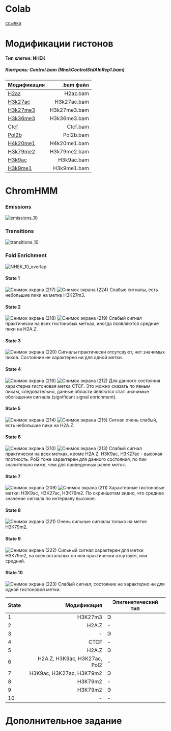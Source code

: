 # Colab

[сcылка](https://colab.research.google.com/drive/1QdDGWlpane_IRf07NQUy-H1zGAGMYz9S?usp=sharing)

# Модификации гистонов
#### Тип клетки: NHEK
##### Контроль: Control.bam (NhekControlStdAlnRep1.bam)
| Модификация      | .bam файл       |
| ------------- |------------------:|
| [H2az](http://hgdownload.cse.ucsc.edu/goldenPath/hg19/encodeDCC/wgEncodeBroadHistone/wgEncodeBroadHistoneNhekH2azAlnRep1.bam)     | H2az.bam    |
| [H3k27ac](http://hgdownload.cse.ucsc.edu/goldenPath/hg19/encodeDCC/wgEncodeBroadHistone/wgEncodeBroadHistoneNhekH3k27acStdAlnRep1.bam)     | H3k27ac.bam |
| [H3k27me3](http://hgdownload.cse.ucsc.edu/goldenPath/hg19/encodeDCC/wgEncodeBroadHistone/wgEncodeBroadHistoneNhekH3k27me3StdAlnRep1.bam)  | H3k27me3.bam         |
| [H3k36me3]( http://hgdownload.cse.ucsc.edu/goldenPath/hg19/encodeDCC/wgEncodeBroadHistone/wgEncodeBroadHistoneNhekH3k36me3StdAlnRep1.bam) | H3k36me3.bam  |
| [Ctcf](http://hgdownload.cse.ucsc.edu/goldenPath/hg19/encodeDCC/wgEncodeBroadHistone/wgEncodeBroadHistoneNhekCtcfStdAlnRep1.bam)     | Ctcf.bam    |
| [Pol2b](http://hgdownload.cse.ucsc.edu/goldenPath/hg19/encodeDCC/wgEncodeBroadHistone/wgEncodeBroadHistoneNhekPol2bStdAlnRep1.bam)     | Pol2b.bam |
| [H4k20me1](http://hgdownload.cse.ucsc.edu/goldenPath/hg19/encodeDCC/wgEncodeBroadHistone/wgEncodeBroadHistoneNhekH4k20me1StdAlnRep1.bam)  | H4k20me1.bam         |
| [H3k79me2](http://hgdownload.cse.ucsc.edu/goldenPath/hg19/encodeDCC/wgEncodeBroadHistone/wgEncodeBroadHistoneNhekH3k79me2AlnRep1.bam) | H3k79me2.bam |
| [H3k9ac](http://hgdownload.cse.ucsc.edu/goldenPath/hg19/encodeDCC/wgEncodeBroadHistone/wgEncodeBroadHistoneNhekH3k9acStdAlnRep1.bam)  | H3k9ac.bam         |
| [H3k9me1](http://hgdownload.cse.ucsc.edu/goldenPath/hg19/encodeDCC/wgEncodeBroadHistone/wgEncodeBroadHistoneNhekH3k9me1StdAlnRep1.bam) | H3k9me1.bam |


# ChromHMM
### Emissions
![emissions_10](https://user-images.githubusercontent.com/93247992/160437901-b12b2e1b-b493-4737-b769-b2e2fb976939.png)


### Transitions
![transitions_10](https://user-images.githubusercontent.com/93247992/160437923-a8bd3786-8519-4295-b88f-7998093f7814.png)

### Fold  Enrichment
![NHEK_10_overlap](https://user-images.githubusercontent.com/93247992/160494250-1cdb7aaf-5fe6-4bc1-9c5c-000cbac306d8.png)

#### State 1
![Снимок экрана (217)](https://user-images.githubusercontent.com/93247992/160592623-ba50c656-02e6-4c16-a525-137b6e38bd04.png)
![Снимок экрана (224)](https://user-images.githubusercontent.com/93247992/160594442-15ceadf9-cd19-4745-9eb7-99630ae641cc.png)
Слабые сигналы, есть небольшие пики на метке H3K27m3.

#### State 2
![Снимок экрана (218)](https://user-images.githubusercontent.com/93247992/160589977-94de6dd5-4d2e-4cc6-bd70-ac4fc839adb5.png)
![Снимок экрана (219)](https://user-images.githubusercontent.com/93247992/160590008-15170b57-cbda-4f77-9dc7-244cfc204d9a.png)
Слабый сигнал практически на всех гистоновых метках, иногда появляются средние пики на H2A.Z. 

#### State 3
![Снимок экрана (220)](https://user-images.githubusercontent.com/93247992/160592713-cbea5645-0e44-4c6e-ba04-3769c650e3a9.png)
Сигналы практически отсутсвуют, нет значимых пиков. Состояние не характерно ни для одной метки.

#### State 4
![Снимок экрана (216)](https://user-images.githubusercontent.com/93247992/160586507-de099d9b-e738-49c3-b0f1-51184fcf0100.png)
![Снимок экрана (212)](https://user-images.githubusercontent.com/93247992/160586525-78b3907c-839b-4fcb-ba85-52bce21e7e75.png)
Для данного состояния характерна гистоновая метка CTCF. Это можно сказать по явным пикам, следовательно, данные области являются стат. значимые обогащения сигнала (significant signal enrichment). 

#### State 5
![Снимок экрана (214)](https://user-images.githubusercontent.com/93247992/160592288-aa35c20e-e20d-4a19-8c23-a3e84da63306.png)
![Снимок экрана (215)](https://user-images.githubusercontent.com/93247992/160592327-c71bf3ed-6849-4f69-bf77-d76e7eb8960e.png)
Сигнал очень слабый, есть небольшие пики на H2A.Z.

#### State 6
![Снимок экрана (210)](https://user-images.githubusercontent.com/93247992/160591576-460b1c62-e109-4646-bc1b-602e376674a4.png)
![Снимок экрана (213)](https://user-images.githubusercontent.com/93247992/160591607-ec89899b-4f7f-40fb-a182-109ba6ad4723.png)
Слабый сигнал практически на всех метках, кроме H2A.Z, H3K9ac, H3K27ac - высокая плотность. Pol2 тоже характерен для данного состояния, по пик значительно ниже, чем для приведенных ранее меток.

#### State 7
![Снимок экрана (209)](https://user-images.githubusercontent.com/93247992/160590630-2488e4ef-e5db-43e6-85d8-1ac46dad5770.png)
![Снимок экрана (211)](https://user-images.githubusercontent.com/93247992/160590662-a297824b-b140-4d0a-a1da-9ddf24091605.png)
Характерные гистоновые метки: H3K9ac, H3K27ac, H3K79m2. По скриншотам видно, что среднее значение сигнала по интервалу высокое. 

#### State 8
![Снимок экрана (221)](https://user-images.githubusercontent.com/93247992/160592833-c36f6eb1-be11-4595-9468-7b1531bb0959.png)
Очень сильные сигналы только на метке H3K79m2.

#### State 9
![Снимок экрана (222)](https://user-images.githubusercontent.com/93247992/160593047-640d55fc-fa8e-4e04-b3e4-f1767e73fd7a.png)
Сильный сигнал характерен для метки H3K79m2, на всех остальных он или практически отсутвует, или средний.

#### State 10
![Снимок экрана (223)](https://user-images.githubusercontent.com/93247992/160594165-f3e85d1f-777b-4d79-b417-47f49201b533.png)
Слабый сигнал, состояние не характерно ни для одной гистоновой метки.

| State      | Модификация       | Эпигенетический тип |
| ------------- |------------------:| ------------|
| 1      | H3K27m3       | Э |
| 2 | H2A.Z | -|
| 3      | -      | Э |
| 4 | CTCF | -|
| 5      | H2A.Z       | Э |
| 6 | H2A.Z, H3K9ac, H3K27ac, Pol2 | -|
| 7      | H3K9ac, H3K27ac, H3K79m2 | Э |
| 8 | H3K79m2 | -|
| 9      | H3K79m2       | Э |
| 10 | - | -|

# Дополнительное задание
